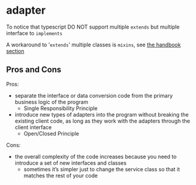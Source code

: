 # adapter

To notice that typescript DO NOT support multiple `extends` but multiple interface to `implements`

A workaround to '`extends`' multiple classes is `mixins`, see [the handbook section](https://www.typescriptlang.org/docs/handbook/mixins.html)

## Pros and Cons

Pros:

- separate the interface or data conversion code from the primary business logic of the program
  - Single Responsibility Principle
- introduce new types of adapters into the program without breaking the existing client code, as long as they work with the adapters through the client interface
  - Open/Closed Principle

Cons:

- the overall complexity of the code increases because you need to introduce a set of new interfaces and classes
  - sometimes it’s simpler just to change the service class so that it matches the rest of your code
